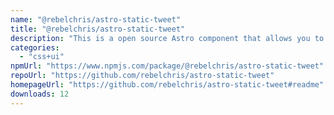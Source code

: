 ```yaml
---
name: "@rebelchris/astro-static-tweet"
title: "@rebelchris/astro-static-tweet"
description: "This is a open source Astro component that allows you to embed a Tweet as static HTML in your Astro site."
categories:
  - "css+ui"
npmUrl: "https://www.npmjs.com/package/@rebelchris/astro-static-tweet"
repoUrl: "https://github.com/rebelchris/astro-static-tweet"
homepageUrl: "https://github.com/rebelchris/astro-static-tweet#readme"
downloads: 12
---
```

